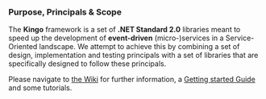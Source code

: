 ### Purpose, Principals & Scope
The **Kingo** framework is a set of **.NET Standard 2.0** libraries meant to speed up the development
of **event-driven** (micro-)services in a Service-Oriented landscape. We attempt to achieve this by
combining a set of design, implementation and testing principals with a set of libraries that are
specifically designed to follow these principals.

Please navigate to [the Wiki](https://github.com/wimvangool/Kingo/wiki) for further information,
a [Getting started Guide](https://github.com/wimvangool/Kingo/wiki/Getting-Started) and some tutorials.
